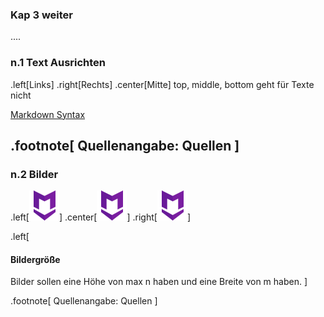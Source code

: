 ﻿### Kap 3 weiter

....

### n.1 Text Ausrichten
.left[Links] 
.right[Rechts] 
.center[Mitte]
top, middle, bottom geht für Texte nicht

[Markdown Syntax](https://github.com/gnab/remark/wiki/Markdown) 

.footnote[
	Quellenangabe: Quellen
]
---

### n.2 Bilder

.left[![alt text](https://github.com/adam-p/markdown-here/raw/master/src/common/images/icon48.png "Logo Title Text 1")]
.center[![alt text](https://github.com/adam-p/markdown-here/raw/master/src/common/images/icon48.png "Logo Title Text 1")]
.right[![alt text](https://github.com/adam-p/markdown-here/raw/master/src/common/images/icon48.png "Logo Title Text 1")]

.left[
#### Bildergröße
Bilder sollen eine Höhe von max n haben
und eine Breite von m haben.
]

.footnote[
	Quellenangabe: Quellen
]
